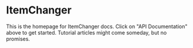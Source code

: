 # ItemChanger

This is the homepage for ItemChanger docs. Click on "API Documentation" above to get started. Tutorial articles might come someday, but no promises.
